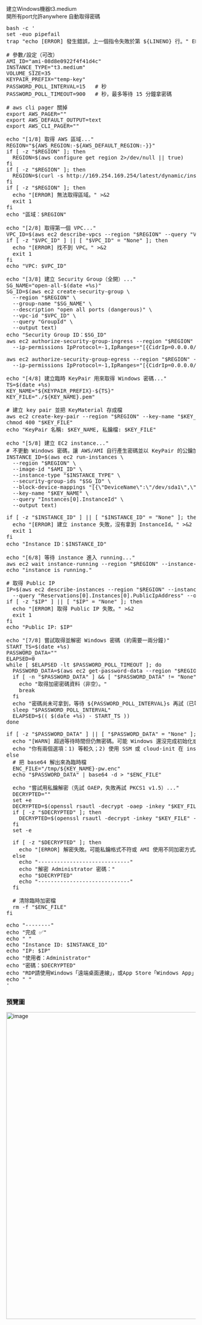 建立Windows機器t3.medium<br />
開所有port允許anywhere
自動取得密碼<br />
<pre>
bash -c '
set -euo pipefail
trap "echo [ERROR] 發生錯誤，上一個指令失敗於第 ${LINENO} 行。" ERR

# 參數/設定（可改）
AMI_ID="ami-08d8e0922f4f41d4c"
INSTANCE_TYPE="t3.medium"
VOLUME_SIZE=35
KEYPAIR_PREFIX="temp-key"
PASSWORD_POLL_INTERVAL=15   # 秒
PASSWORD_POLL_TIMEOUT=900   # 秒，最多等待 15 分鐘拿密碼

# aws cli pager 關掉
export AWS_PAGER=""
export AWS_DEFAULT_OUTPUT=text
export AWS_CLI_PAGER=""

echo "[1/8] 取得 AWS 區域..."
REGION="${AWS_REGION:-${AWS_DEFAULT_REGION:-}}"
if [ -z "$REGION" ]; then
  REGION=$(aws configure get region 2>/dev/null || true)
fi
if [ -z "$REGION" ]; then
  REGION=$(curl -s http://169.254.169.254/latest/dynamic/instance-identity/document | grep region | cut -d\" -f4 || true)
fi
if [ -z "$REGION" ]; then
  echo "[ERROR] 無法取得區域。" >&2
  exit 1
fi
echo "區域：$REGION"

echo "[2/8] 取得第一個 VPC..."
VPC_ID=$(aws ec2 describe-vpcs --region "$REGION" --query "Vpcs[0].VpcId" --output text)
if [ -z "$VPC_ID" ] || [ "$VPC_ID" = "None" ]; then
  echo "[ERROR] 找不到 VPC。" >&2
  exit 1
fi
echo "VPC: $VPC_ID"

echo "[3/8] 建立 Security Group（全開）..."
SG_NAME="open-all-$(date +%s)"
SG_ID=$(aws ec2 create-security-group \
  --region "$REGION" \
  --group-name "$SG_NAME" \
  --description "open all ports (dangerous)" \
  --vpc-id "$VPC_ID" \
  --query "GroupId" \
  --output text)
echo "Security Group ID：$SG_ID"
aws ec2 authorize-security-group-ingress --region "$REGION" --group-id "$SG_ID" \
  --ip-permissions IpProtocol=-1,IpRanges="[{CidrIp=0.0.0.0/0}]",Ipv6Ranges="[{CidrIpv6=::/0}]" || true

aws ec2 authorize-security-group-egress --region "$REGION" --group-id "$SG_ID" \
  --ip-permissions IpProtocol=-1,IpRanges="[{CidrIp=0.0.0.0/0}]",Ipv6Ranges="[{CidrIpv6=::/0}]" || true

echo "[4/8] 建立臨時 KeyPair 用來取得 Windows 密碼..."
TS=$(date +%s)
KEY_NAME="${KEYPAIR_PREFIX}-${TS}"
KEY_FILE="./${KEY_NAME}.pem"

# 建立 key pair 並把 KeyMaterial 存成檔
aws ec2 create-key-pair --region "$REGION" --key-name "$KEY_NAME" --query "KeyMaterial" --output text > "$KEY_FILE"
chmod 400 "$KEY_FILE"
echo "KeyPair 名稱: $KEY_NAME, 私鑰檔: $KEY_FILE"

echo "[5/8] 建立 EC2 instance..."
# 不更動 Windows 密碼，讓 AWS/AMI 自行產生密碼並以 KeyPair 的公鑰加密
INSTANCE_ID=$(aws ec2 run-instances \
  --region "$REGION" \
  --image-id "$AMI_ID" \
  --instance-type "$INSTANCE_TYPE" \
  --security-group-ids "$SG_ID" \
  --block-device-mappings "[{\"DeviceName\":\"/dev/sda1\",\"Ebs\":{\"VolumeSize\":${VOLUME_SIZE},\"VolumeType\":\"gp3\",\"DeleteOnTermination\":true}}]" \
  --key-name "$KEY_NAME" \
  --query "Instances[0].InstanceId" \
  --output text)

if [ -z "$INSTANCE_ID" ] || [ "$INSTANCE_ID" = "None" ]; then
  echo "[ERROR] 建立 instance 失敗，沒有拿到 InstanceId。" >&2
  exit 1
fi
echo "Instance ID：$INSTANCE_ID"

echo "[6/8] 等待 instance 進入 running..."
aws ec2 wait instance-running --region "$REGION" --instance-ids "$INSTANCE_ID"
echo "instance is running."

# 取得 Public IP
IP=$(aws ec2 describe-instances --region "$REGION" --instance-ids "$INSTANCE_ID" \
  --query "Reservations[0].Instances[0].PublicIpAddress" --output text)
if [ -z "$IP" ] || [ "$IP" = "None" ]; then
  echo "[ERROR] 取得 Public IP 失敗。" >&2
  exit 1
fi
echo "Public IP: $IP"

echo "[7/8] 嘗試取得並解密 Windows 密碼 (約需要一兩分鐘)"
START_TS=$(date +%s)
PASSWORD_DATA=""
ELAPSED=0
while [ $ELAPSED -lt $PASSWORD_POLL_TIMEOUT ]; do
  PASSWORD_DATA=$(aws ec2 get-password-data --region "$REGION" --instance-id "$INSTANCE_ID" --query "PasswordData" --output text 2>/dev/null || true)
  if [ -n "$PASSWORD_DATA" ] && [ "$PASSWORD_DATA" != "None" ]; then
    echo "取得加密密碼資料（非空）。"
    break
  fi
  echo "密碼尚未可拿到，等待 ${PASSWORD_POLL_INTERVAL}s 再試（已等 ${ELAPSED}s）..."
  sleep "$PASSWORD_POLL_INTERVAL"
  ELAPSED=$(( $(date +%s) - START_TS ))
done

if [ -z "$PASSWORD_DATA" ] || [ "$PASSWORD_DATA" = "None" ]; then
  echo "[WARN] 超過等待時間但仍無密碼。可能 Windows 還沒完成初始化或 AMI 不支援 get-password-data。"
  echo "你有兩個選項：1) 等較久；2) 使用 SSM 或 cloud-init 在 instance 內設定密碼。"
else
  # 把 base64 解出來為臨時檔
  ENC_FILE="/tmp/${KEY_NAME}-pw.enc"
  echo "$PASSWORD_DATA" | base64 -d > "$ENC_FILE"

  echo "嘗試用私鑰解密（先試 OAEP，失敗再試 PKCS1 v1.5）..."
  DECRYPTED=""
  set +e
  DECRYPTED=$(openssl rsautl -decrypt -oaep -inkey "$KEY_FILE" -in "$ENC_FILE" 2>/dev/null || true)
  if [ -z "$DECRYPTED" ]; then
    DECRYPTED=$(openssl rsautl -decrypt -inkey "$KEY_FILE" -in "$ENC_FILE" 2>/dev/null || true)
  fi
  set -e

  if [ -z "$DECRYPTED" ]; then
    echo "[ERROR] 解密失敗。可能私鑰格式不符或 AMI 使用不同加密方式。檢查 $KEY_FILE 和 AMI 設定。"
  else
    echo "-----------------------------"
    echo "解密 Administrator 密碼："
    echo "$DECRYPTED"
    echo "-----------------------------"
  fi

  # 清除臨時加密檔
  rm -f "$ENC_FILE"
fi

echo "--------"
echo "完成 ✅"
echo " "
echo "Instance ID: $INSTANCE_ID"
echo "IP: $IP"
echo "使用者：Administrator"
echo "密碼：$DECRYPTED"
echo "RDP請使用Windows「遠端桌面連線」，或App Store「Windows App」"
echo " "
'
</pre>

### 預覽圖
<img width="1867" height="816" alt="image" src="https://github.com/user-attachments/assets/c0d5d1e3-5883-4767-8fd1-1d40a248a3bf" />

